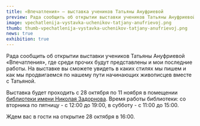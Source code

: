 ```yaml
---
title: «Впечатления» — выставка учеников Татьяны Ануфриевой
preview: Рада сообщить об открытии выставки учеников Татьяны Ануфриевой «Впечатления». Выставка будет проходить с 28 октября по 11 ноября в помещении библиотеки имени Николая Задорнова.
image: vpechatlenija-vystavka-uchenikov-tatjany-anufrievoj.png
thumb: thumb-vpechatlenija-vystavka-uchenikov-tatjany-anufrievoj.png
news: true
exhibition: true
---
```


Рада сообщить об открытии выставки учеников Татьяны Ануфриевой «Впечатления», где среди прочих будут представлены и мои последние работы. На выставке вы сможете увидеть в каких стилях мы пишем и как мы продвигаемся по нашему пути начинающих живописцев вместе с Татьяной. 

Выставка будет проходить с 28 октября по 11 ноября в помещении [библиотеки имени Николая Задорнова](http://www.azbukivedi.lv/). Время работы библиотеки: со вторника по пятницу - с 12:00 до 19:00, в субботу - с 11:00 до 15:00.

Ждем вас в гости на открытие 28 октября в 16:00.